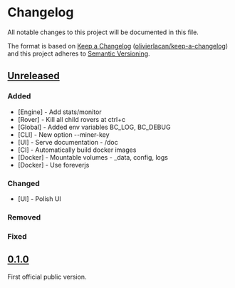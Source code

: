 # Changelog

All notable changes to this project will be documented in this file.

The format is based on [Keep a Changelog](http://keepachangelog.com/en/1.0.0/) ([olivierlacan/keep-a-changelog](https://github.com/olivierlacan/keep-a-changelog))
and this project adheres to [Semantic Versioning](http://semver.org/spec/v2.0.0.html).

## [Unreleased](https://github.com/blockcollider/bcnode/compare/v0.1.0...HEAD)

### Added

- [Engine] - Add stats/monitor
- [Rover] - Kill all child rovers at ctrl+c
- [Global] - Added env variables BC_LOG, BC_DEBUG
- [CLI] - New option --miner-key
- [UI] - Serve documentation - /doc
- [CI] - Automatically build docker images
- [Docker] - Mountable volumes - _data, config, logs
- [Docker] - Use foreverjs

### Changed

- [UI] - Polish UI

### Removed

### Fixed

## [0.1.0](https://github.com/blockcollider/bcnode/compare/24f54034f8d23a74e5d191528523952fb716c853...v0.1.0)

First official public version.
